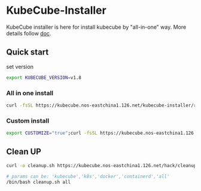 # KubeCube-Installer

KubeCube installer is here for install kubecube by "all-in-one" way. More details follow [doc](https://www.kubecube.io/docs/installation-guide/).

## Quick start

set version

```bash
export KUBECUBE_VERSION=v1.8
```

### All in one install

```bash
curl -fsSL https://kubecube.nos-eastchina1.126.net/kubecube-installer/release/v1.3/entry.sh | bash
```

### Custom install

```bash
export CUSTOMIZE="true";curl -fsSL https://kubecube.nos-eastchina1.126.net/kubecube-installer/release/v1.3/entry.sh | bash
```

## Clean UP

```bash
curl -o cleanup.sh https://kubecube.nos-eastchina1.126.net/hack/cleanup.sh
```

```bash
# params can be: 'kubecube','k8s','docker','containerd','all'
/bin/bash cleanup.sh all
```